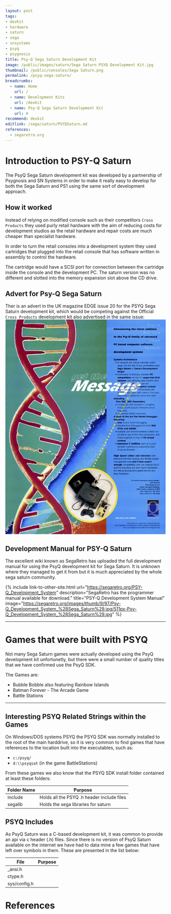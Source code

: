 ```yaml
---
layout: post
tags:
- devkit
- hardware
- saturn
- sega
- snsystems
- psyq
- psygnosis
title: Psy-Q Sega Saturn Development Kit
image: /public/images/saturn/Sega Saturn PSYQ Development Kit.jpg
thumbnail: /public/consoles/Sega Saturn.png
permalink: /psyq-sega-saturn/
breadcrumbs:
  - name: Home
    url: /
  - name: Development Kits
    url: /devkit
  - name: Psy-Q Sega Saturn Development Kit
    url: #
recommend: devkit
editlink: /sega/saturn/PSYQSaturn.md
references:
  - segaretro.org
---
```


# Introduction to PSY-Q Saturn
The PsyQ Sega Saturn development kit was developed by a partnership of Psygnosis and SN Systems in order to make it really easy to develop for both the Sega Saturn and PS1 using the same sort of development approach.

## How it worked
Instead of relying on modified console such as their competitors `Cross Products` they used purly retail hardware with the aim of reducing costs for development studios as the retail hardware and repair costs are much cheaper than specialist hardware.

In order to turn the retail consoles into a development system they used cartridges that plugged into the retail console that has software written in assembly to control the hardware. 

The cartridge would have a SCSI port for connection between the cartridge inside the console and the development PC. The saturn version was no different and slotted into the memory expansion slot above the CD drive.

## Advert for Psy-Q Sega Saturn
Ther is an advert in the UK magazine EDGE issue 20 for the PSYQ Sega Saturn development kit, which would be competing against the Official `Cross Products` development kit also advertised in the same issue:
<img src="/public/magazine/PsyQ.Saturn.EDGE.N020.1995.05.jpg" />

## Development Manual for PSY-Q Saturn
The excellent wiki known as SegaRetro has uploaded the full development manual for using the PsyQ development kit for Sega Saturn. It is unknown where they managed to get it from but it is much appreciated by the whole sega saturn community.

{% include link-to-other-site.html url="https://segaretro.org/PSY-Q_Development_System" description="SegaRetro has the programmer manual available for download." title="PSY-Q Development System Manual" image="https://segaretro.org/images/thumb/9/97/Psy-Q_Development_System_%28Sega_Saturn%29.jpg/511px-Psy-Q_Development_System_%28Sega_Saturn%29.jpg" %}

---
# Games that were built with PSYQ
Not many Sega Saturn games were actually developed using the PsyQ development kit unfortunetly, but there were a small number of quality titles that we have confirmed use the PsyQ SDK.

The Games are:
* Bubble Bobble also featuring Rainbow Islands
* Batman Forever - The Arcade Game
* Battle Stations

---
## Interesting PSYQ Related Strings within the Games

On Windows/DOS systems PSYQ the PSYQ SDK was normally installed to the root of the main harddrive, so it is very common to find games that have references to the location built into the executables, such as:
* `c:/psyq/`
* `d:\\psyqsat` (in the game BattleStations)

From these games we also know that the PSYQ SDK install folder contained at least these folders:

Folder Name | Purpose
---|---
include | Holds all the PSYQ .h header include files
segalib | Holds the sega libraries for saturn


## PSYQ Includes
As PsyQ Saturn was a C-based development kit, it was common to provide an api via c header (.h) files. Since there is no version of PsyQ Saturn available on the internet we have had to data mine a few games that have left over symbols in them.
These are presented in the list below:

File | Purpose
---|---
_ansi.h | 
ctype.h |
sys/config.h | 


# References
[^1]: [Sega Saturn PSY-Q Development Kit (PSYGNOSIS)](http://www.psygnosis.org/history/SATURNPSYQ/)

